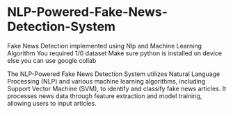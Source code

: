 # NLP-Powered-Fake-News-Detection-System
Fake News Detection implemented using Nlp and Machine Learning Algorithm You required 1/0 dataset Make sure python is installed on device else you can use google collab

The NLP-Powered Fake News Detection System utilizes Natural Language Processing (NLP) and various machine learning algorithms,
 including Support Vector Machine (SVM), to identify and classify fake news articles. It processes news data through feature extraction
 and model training, allowing users to input articles.
